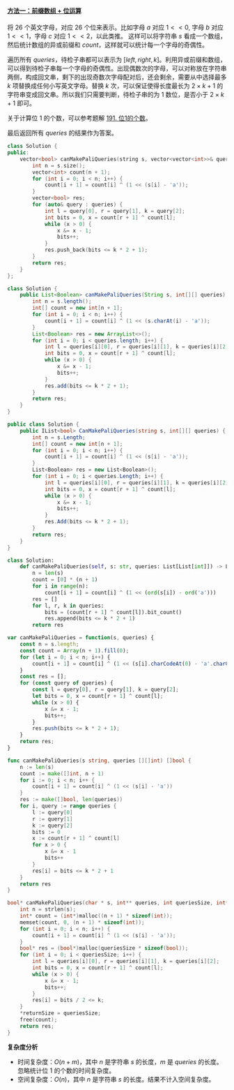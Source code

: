 #### [方法一：前缀数组 + 位运算](https://leetcode.cn/problems/can-make-palindrome-from-substring/solutions/2297460/gou-jian-hui-wen-chuan-jian-ce-by-leetco-e9i1/)

将 $26$ 个英文字母，对应 $26$ 个位来表示。比如字母 $a$ 对应 $1 << 0$, 字母 $b$ 对应 $1 << 1$，字母 $c$ 对应 $1 << 2$，以此类推。 这样可以将字符串 $s$ 看成一个数组，然后统计数组的异或前缀和 $count$，这样就可以统计每一个字母的奇偶性。

遍历所有 $queries$，待检子串都可以表示为 $[left, right, k]$。利用异或前缀和数组，可以得到待检子串每一个字母的奇偶性。出现偶数次的字母，可以对称放在字符串两侧，构成回文串，剩下的出现奇数次字母配对后，还会剩余，需要从中选择最多 $k$ 项替换成任何小写英文字母。替换 $k$ 次，可以保证使得长度最长为 $2 \times k + 1$ 的字符串变成回文串。所以我们只需要判断，待检子串的为 $1$ 数位，是否小于 $2 \times k + 1$ 即可。

关于计算位 $1$ 的个数，可以参考题解 [191\. 位1的个数](https://leetcode.cn/problems/number-of-1-bits/solution/wei-1de-ge-shu-by-leetcode-solution-jnwf/)。

最后返回所有 $queries$ 的结果作为答案。

```cpp
class Solution {
public:
    vector<bool> canMakePaliQueries(string s, vector<vector<int>>& queries) {
        int n = s.size();
        vector<int> count(n + 1);
        for (int i = 0; i < n; i++) {
            count[i + 1] = count[i] ^ (1 << (s[i] - 'a'));
        }
        vector<bool> res;
        for (auto& query : queries) {
            int l = query[0], r = query[1], k = query[2];
            int bits = 0, x = count[r + 1] ^ count[l];
            while (x > 0) {
                x &= x - 1;
                bits++;
            }
            res.push_back(bits <= k * 2 + 1);
        }
        return res;
    }
};
```

```java
class Solution {
    public List<Boolean> canMakePaliQueries(String s, int[][] queries) {
        int n = s.length();
        int[] count = new int[n + 1];
        for (int i = 0; i < n; i++) {
            count[i + 1] = count[i] ^ (1 << (s.charAt(i) - 'a'));
        }
        List<Boolean> res = new ArrayList<>();
        for (int i = 0; i < queries.length; i++) {
            int l = queries[i][0], r = queries[i][1], k = queries[i][2];
            int bits = 0, x = count[r + 1] ^ count[l];
            while (x > 0) {
                x &= x - 1;
                bits++;
            }
            res.add(bits <= k * 2 + 1);
        }
        return res;
    }
}
```

```csharp
public class Solution {
    public IList<bool> CanMakePaliQueries(string s, int[][] queries) {
        int n = s.Length;
        int[] count = new int[n + 1];
        for (int i = 0; i < n; i++) {
            count[i + 1] = count[i] ^ (1 << (s[i] - 'a'));
        }
        List<Boolean> res = new List<Boolean>();
        for (int i = 0; i < queries.Length; i++) {
            int l = queries[i][0], r = queries[i][1], k = queries[i][2];
            int bits = 0, x = count[r + 1] ^ count[l];
            while (x > 0) {
                x &= x - 1;
                bits++;
            }
            res.Add(bits <= k * 2 + 1);
        }
        return res;
    }
}
```

```python
class Solution:
    def canMakePaliQueries(self, s: str, queries: List[List[int]]) -> List[bool]:
        n = len(s)
        count = [0] * (n + 1)
        for i in range(n):
            count[i + 1] = count[i] ^ (1 << (ord(s[i]) - ord('a')))
        res = []
        for l, r, k in queries:
            bits = (count[r + 1] ^ count[l]).bit_count()
            res.append(bits <= k * 2 + 1)
        return res
```

```javascript
var canMakePaliQueries = function(s, queries) {
    const n = s.length;
    const count = Array(n + 1).fill(0);
    for (let i = 0; i < n; i++) {
        count[i + 1] = count[i] ^ (1 << (s[i].charCodeAt(0) - 'a'.charCodeAt(0)));
    }
    const res = [];
    for (const query of queries) {
        const l = query[0], r = query[1], k = query[2];
        let bits = 0, x = count[r + 1] ^ count[l];
        while (x > 0) {
            x &= x - 1;
            bits++;
        }
        res.push(bits <= k * 2 + 1);
    }
    return res;
}
```

```go
func canMakePaliQueries(s string, queries [][]int) []bool {
    n := len(s)
    count := make([]int, n + 1)
    for i := 0; i < n; i++ {
        count[i + 1] = count[i] ^ (1 << (s[i] - 'a'))
    }
    res := make([]bool, len(queries))
    for i, query := range queries {
        l := query[0]
        r := query[1]
        k := query[2]
        bits := 0
        x := count[r + 1] ^ count[l]
        for x > 0 {
            x &= x - 1
            bits++
        }
        res[i] = bits <= k * 2 + 1
    }
    return res
}
```

```c
bool* canMakePaliQueries(char * s, int** queries, int queriesSize, int* queriesColSize, int* returnSize) {
    int n = strlen(s);
    int* count = (int*)malloc((n + 1) * sizeof(int));
    memset(count, 0, (n + 1) * sizeof(int));
    for (int i = 0; i < n; i++) {
        count[i + 1] = count[i] ^ (1 << (s[i] - 'a'));
    }
    bool* res = (bool*)malloc(queriesSize * sizeof(bool));
    for (int i = 0; i < queriesSize; i++) {
        int l = queries[i][0], r = queries[i][1], k = queries[i][2];
        int bits = 0, x = count[r + 1] ^ count[l];
        while (x > 0) {
            x &= x - 1;
            bits++;
        }
        res[i] = bits / 2 <= k;
    }
    *returnSize = queriesSize;
    free(count);
    return res;
}
```

**复杂度分析**

-   时间复杂度：$O(n + m)$，其中 $n$ 是字符串 $s$ 的长度，$m$ 是 $queries$ 的长度。忽略统计位 $1$ 的个数的时间复杂度。
-   空间复杂度：$O(n)$，其中 $n$ 是字符串 $s$ 的长度。结果不计入空间复杂度。
